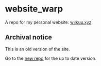 # website_warp

A repo for my personal website: [wilkuu.xyz](wilkuu.xyz)


## Archival notice
This is an old version of the site.

Go to the [new repo](github.com/Wilkuu-2/wilkuu-xyz) for the up to date version. 
